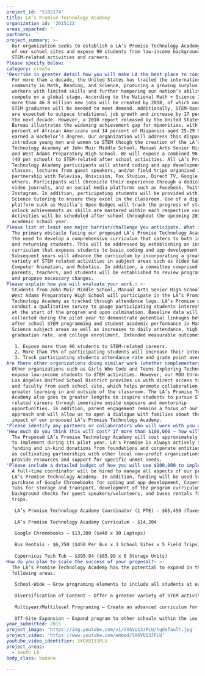 ```yaml
---
project_id: '5102174'
title: LA’s Promise Technology Academy
organization_id: '2015112'
areas_impacted: ''
partners: ''
project_summary: >-
  Our organization seeks to establish a LA’s Promise Technology Academy at each
  of our school sites and expose 90 students from low-income backgrounds to
  STEM-related activities and careers.
Please specify below: ''
category: create
'Describe in greater detail how you will make LA the best place to connect:': >-
  For more than a decade, the United States has trailed the international
  community in Math, Reading, and Science, producing a growing surplus of
  workers with limited skills and further hampering our nation’s ability to
  compete on a global stage. According to the National Math + Science Initiative
  more than 46.8 million new jobs will be created by 2018, of which one million
  STEM graduates will be needed to meet demand. Additionally, STEM-based careers
  are expected to outpace traditional job growth and increase by 17 percent over
  the next decade. However, a 2010 report released by the United States Census
  Bureau illustrates the widening achievement gap for minorities, with only 19
  percent of African Americans and 14 percent of Hispanics aged 25-29 having
  earned a Bachelor’s degree. Our organization will address this disparity and
  introduce young men and women to STEM though the creation of the LA’s Promise
  Technology Academy at John Muir Middle School, Manual Arts Senior High School,
  and West Adams Preparatory High School. We will expose a combined 90 students
  (40 per school) to STEM-related after school activities. All LA’s Promise
  Technology Academy participants will attend coding and app development
  classes, lectures from guest speakers, and/or field trips organized in
  partnership with Televisa, Univision, Fox Studios, Direct TV, Google, and
  others. Participants will chronicle their experience through a dedicated blog,
  video journals, and on social media platforms such as Facebook, Twitter, and
  Instagram. In addition, participating students will be provided with Math and
  Science tutoring to ensure they excel in the classroom. Use of a digital badge
  platform such as Mozilla’s Open Badges will track the progress of students and
  unlock achievements as skills are mastered within each respective curriculum.
  Activities will be scheduled after school throughout the upcoming 2016-2017
  academic school year.
Please list at least one major barrier/challenge you anticipate. What is your strategy for overcoming these obstacles?: >-
  The primary obstacle facing our proposed LA’s Promise Technology Academy is
  the need to develop a comprehensive curriculum that caters to both incoming
  and returning students. This will be addressed by establishing an introductory
  curriculum that exposes students to basic coding and app development.
  Subsequent years will advance the curriculum by incorporating a greater
  variety of STEM related activities in subject areas such as Video Game Design,
  Computer Animation, and Robotics. In addition, a committee comprised of
  parents, teachers, and students will be established to review program elements
  and propose necessary changes.
Please explain how you will evaluate your work.: >-
  Students from John Muir Middle School, Manual Arts Senior High School, and
  West Adams Preparatory High School will participate in the LA’s Promise
  Technology Academy as tracked through attendance logs. LA’s Promise will
  conduct a qualitative survey to gauge participating students interest in STEM
  at the start of the program and upon culmination. Baseline data will also be
  collected during the pilot year to demonstrate potential linkages between
  after school STEM programming and student academic performance in Math and
  Science subject areas as well as increases to daily attendance, high school
  graduation rate, and college enrollment. Intended measurable outcomes include:
   
   1. Expose more than 90 students to STEM-related careers.
   2. More than 75% of participating students will increase their interest in STEM and the pursuit of a related career as measured through surveys.
   3. Track participating students attendance rate and grade point average in Math and Science subject areas.
Are there other organizations doing similar work (whether complementary or competitive)? What is unique about your proposed approach?: >-
  Other organizations such as Girls Who Code and Teens Exploring Technology
  expose low-income students to STEM activities. However, our MOU through the
  Los Angeles Unified School District provides us with direct access to teachers
  and faculty from each school site, which helps promote collaboration and
  greater learning in and outside of the classroom. The LA’s Promise Technology
  Academy also goes to greater lengths to inspire students to pursue STEM
  related careers through immersive onsite exposure and mentorship
  opportunities. In addition, parent engagement remains a focus of our strategic
  approach and will allow us to open a dialogue with families about the overall
  impact of our proposed LA’s Promise Technology Academy.
'Please identify any partners or collaborators who will work with you on this project. How much of the $100,000 grant award will each partner receive?': N/A
'How much do you think this will cost? If more than $100,000 – how will you cover the additional costs?': >-
  The Proposed LA’s Promise Technology Academy will cost approximately $150,000
  to implement during its pilot year. LA's Promise is always actively seeking
  funding and in-kind donations from foundations and corporate entities as well
  as cultivating partnerships with other local non-profit organizations to
  provide resources and support for specific unmet needs.
'Please include a detailed budget of how you will use $100,000 to implement this project.': >-
  A full-time coordinator will be hired to manage all aspects of our proposed
  LA’s Promise Technology Academy. In addition, funding will be used towards the
  purchase of Google Chromebooks for coding and app development, Copernicus Tech
  Tubs for storage and transport, development of the program curriculum,
  background checks for guest speakers/volunteers, and buses rentals for field
  trips.
   
   LA’s Promise Technology Academy Coordinator (1 FTE) - $65,450 (Taxes & Benefits)
   
   LA’s Promise Technology Academy Curriculum - $14,204
   
   Google Chromebooks – $13,200 ($440 x 30 Laptops)
   
   Bus Rentals - $6,750 ($450 Per Bus x 3 School Sites x 5 Field Trips)
   
   Copernicus Tech Tub – $395.94 ($65.99 x 6 Storage Units)
How do you plan to scale the success of your proposal?: >-
  The LA’s Promise Technology Academy has the potential to expand in the
  following areas:
   
   School-Wide – Grow programing elements to include all students at each school site.
   
   Diversification of Content – Offer a greater variety of STEM activities in subject areas such as Video Game Design, Computer Animation, and Robotics.
   
   Multiyear/Multilevel Programing – Create an advanced curriculum for returning participants and to serve more students.
   
   Off-Site Expansion – Expand program to other schools within the Los Angeles Unified School District.
year_submitted: 2015
project_image: 'https://img.youtube.com/vi/SXGVU13JPLU/hqdefault.jpg'
project_video: 'https://www.youtube.com/embed/SXGVU13JPLU'
youtube_video_identifier: SXGVU13JPLU
project_areas:
  - South LA
body_class: banana

---
```

